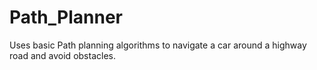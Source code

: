 # Path_Planner
Uses basic Path planning algorithms to navigate a car around a highway road and avoid obstacles.
